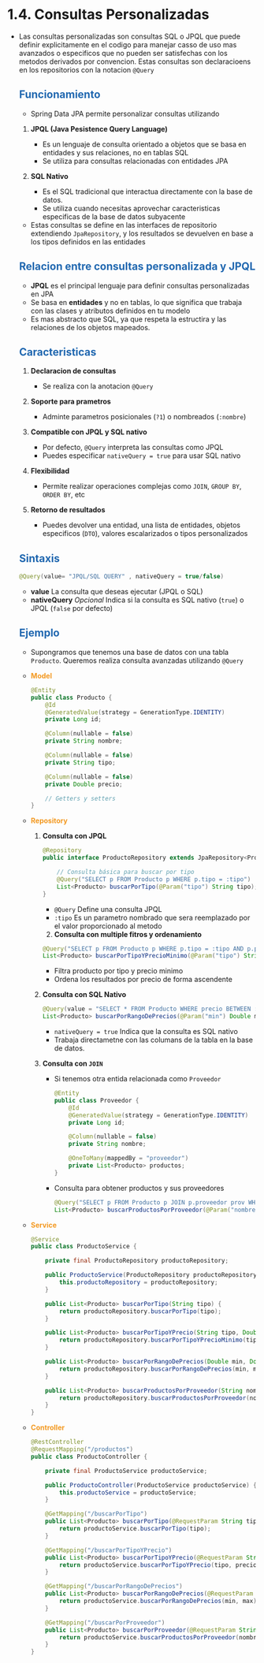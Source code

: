 # 1.4. Consultas Personalizadas

* Las consultas personalizadas son consultas SQL o JPQL que puede definir explicitamente en el codigo para manejar casso de uso mas avanzados o especificos que no pueden ser satisfechas con los metodos derivados por convencion. Estas consultas son declaracioens en los repositorios con la notacion `@Query`

    ## <span style="color:#2168b0">Funcionamiento</span>
    
    * Spring Data JPA permite personalizar consultas utilizando
    
    1. **JPQL (Java Pesistence Query Language)**

        * Es un lenguaje de consulta orientado a objetos que se basa en entidades y sus relaciones, no en tablas SQL
        * Se utiliza para consultas relacionadas con entidades JPA
        
    2. **SQL Nativo**
    
        * Es el SQL tradicional que interactua directamente con la base de datos.
        * Se utiliza cuando necesitas aprovechar caracteristicas especificas de la base de datos subyacente
        
    * Estas consultas se define en las interfaces de repositorio extendiendo `JpaRepository`, y los resultados se devuelven en base a los tipos definidos en las entidades
    
    ## <span style="color:#2168b0">Relacion entre consultas personalizada y JPQL</span>
    
    * **JPQL** es el principal lenguaje para definir consultas personalizadas en JPA
    * Se basa en **entidades** y no en tablas, lo que significa que trabaja con las clases y atributos definidos en tu modelo
    * Es mas abstracto que SQL, ya que respeta la estructira y las relaciones de los objetos mapeados.
    
    ## <span style="color:#2168b0">Caracteristicas</span>
    
    1. **Declaracion de consultas**
        * Se realiza con la anotacion `@Query`
        
    2. **Soporte para prametros**
        * Adminte parametros posicionales (`?1`) o nombreados (`:nombre`)
 
    3. **Compatible con JPQL y SQL nativo**
        * Por defecto, `@Query` interpreta las consultas como JPQL
        * Puedes especificar `nativeQuery = true` para usar SQL nativo
        
    4. **Flexibilidad**   
        * Permite realizar operaciones complejas como `JOIN`, `GROUP BY`, `ORDER BY`, etc
        
    5. **Retorno de resultados**
        * Puedes devolver una entidad, una lista de entidades, objetos especificos (`DTO`), valores escalarizados o tipos personalizados
        
    ## <span style="color:#2168b0">Sintaxis</span>
        
    ```java
    @Query(value= "JPQL/SQL QUERY" , nativeQuery = true/false)
    ```
    * **value** La consulta que deseas ejecutar (JPQL o SQL)
    * **nativeQuery** *Opcional* Indica si la consulta es SQL nativo (`true`) o JPQL (`false` por defecto)
    
    ## <span style="color:#2168b0">Ejemplo</span>
    
    * Supongramos que tenemos una base de datos con una tabla `Producto`. Queremos realiza consulta avanzadas utilizando `@Query`
    
    * **<span style="color:#f39921">Model</span>**
    
        ```java
        @Entity
        public class Producto {
            @Id
            @GeneratedValue(strategy = GenerationType.IDENTITY)
            private Long id;

            @Column(nullable = false)
            private String nombre;

            @Column(nullable = false)
            private String tipo;

            @Column(nullable = false)
            private Double precio;

            // Getters y setters
        }
        ```
    * **<span style="color:#f39921">Repository</span>**
    
        1. **Consulta con JPQL**    
            ```java
            @Repository
            public interface ProductoRepository extends JpaRepository<Producto, Long> {

                // Consulta básica para buscar por tipo
                @Query("SELECT p FROM Producto p WHERE p.tipo = :tipo")
                List<Producto> buscarPorTipo(@Param("tipo") String tipo);
            }
            ```
            * `@Query` Define una consulta JPQL
            * `:tipo` Es un parametro nombrado que sera reemplazado por el valor proporcionado al metodo
            
            2. **Consulta con multiple fitros y ordenamiento**
        
            ```java
            @Query("SELECT p FROM Producto p WHERE p.tipo = :tipo AND p.precio > :precioMin ORDER BY p.precio ASC")
            List<Producto> buscarPorTipoYPrecioMinimo(@Param("tipo") String tipo, @Param("precioMin") Double precioMin);
            ```
            * Filtra producto por tipo y precio minimo
            * Ordena los resultados por precio de forma ascendente
            
        3. **Consulta con SQL Nativo**
        
            ```java
            @Query(value = "SELECT * FROM Producto WHERE precio BETWEEN :min AND :max", nativeQuery = true)
            List<Producto> buscarPorRangoDePrecios(@Param("min") Double min, @Param("max") Double max);
            ```
            * `nativeQuery = true` Indica que la consulta es SQL nativo
            * Trabaja directametne con las columans de la tabla en la base de datos.
            
        4. **Consulta con `JOIN`**
            
            * Si tenemos otra entida relacionada como `Proveedor`

                ```java
                @Entity
                public class Proveedor {
                    @Id
                    @GeneratedValue(strategy = GenerationType.IDENTITY)
                    private Long id;

                    @Column(nullable = false)
                    private String nombre;

                    @OneToMany(mappedBy = "proveedor")
                    private List<Producto> productos;
                }
                ```
            * Consulta para obtener productos y sus proveedores
            
                ```java
                @Query("SELECT p FROM Producto p JOIN p.proveedor prov WHERE prov.nombre = :nombreProveedor")
                List<Producto> buscarProductosPorProveedor(@Param("nombreProveedor") String nombreProveedor);
                ```
    * **<span style="color:#f39921">Service</span>**
    
        ```java
        @Service
        public class ProductoService {

            private final ProductoRepository productoRepository;

            public ProductoService(ProductoRepository productoRepository) {
                this.productoRepository = productoRepository;
            }

            public List<Producto> buscarPorTipo(String tipo) {
                return productoRepository.buscarPorTipo(tipo);
            }

            public List<Producto> buscarPorTipoYPrecio(String tipo, Double precioMin) {
                return productoRepository.buscarPorTipoYPrecioMinimo(tipo, precioMin);
            }

            public List<Producto> buscarPorRangoDePrecios(Double min, Double max) {
                return productoRepository.buscarPorRangoDePrecios(min, max);
            }

            public List<Producto> buscarProductosPorProveedor(String nombreProveedor) {
                return productoRepository.buscarProductosPorProveedor(nombreProveedor);
            }
        }
        ```

    * **<span style="color:#f39921">Controller</span>**
    
        ```java
        @RestController
        @RequestMapping("/productos")
        public class ProductoController {

            private final ProductoService productoService;

            public ProductoController(ProductoService productoService) {
                this.productoService = productoService;
            }

            @GetMapping("/buscarPorTipo")
            public List<Producto> buscarPorTipo(@RequestParam String tipo) {
                return productoService.buscarPorTipo(tipo);
            }

            @GetMapping("/buscarPorTipoYPrecio")
            public List<Producto> buscarPorTipoYPrecio(@RequestParam String tipo, @RequestParam Double precioMin) {
                return productoService.buscarPorTipoYPrecio(tipo, precioMin);
            }

            @GetMapping("/buscarPorRangoDePrecios")
            public List<Producto> buscarPorRangoDePrecios(@RequestParam Double min, @RequestParam Double max) {
                return productoService.buscarPorRangoDePrecios(min, max);
            }

            @GetMapping("/buscarPorProveedor")
            public List<Producto> buscarPorProveedor(@RequestParam String nombreProveedor) {
                return productoService.buscarProductosPorProveedor(nombreProveedor);
            }
        }
        ```










        


    
    





    

 